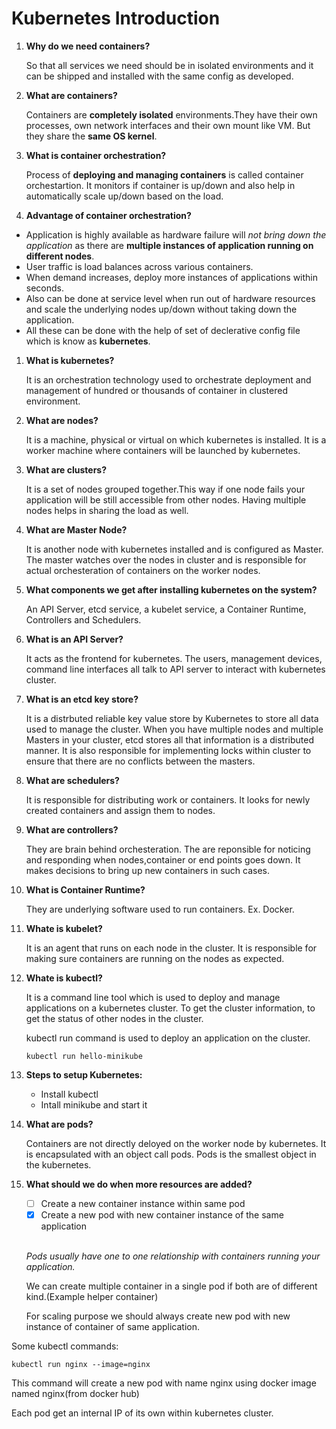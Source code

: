 # Kubernetes Introduction

1. **Why do we need containers?**
   
   So that all services we need should be in isolated environments and it can be shipped and installed with the same config as developed.
2. **What are containers?**
   
   Containers are **completely isolated** environments.They have their own processes, own network interfaces and their own mount like VM. But they share the **same OS kernel**.
3. **What is container orchestration?**
   
   Process of **deploying and managing containers** is called container orchestartion.
   It monitors if container is up/down and also help in automatically scale up/down based on the load.
4. **Advantage of container orchestration?**

- Application is highly available as hardware failure will *not bring down the application* as there are **multiple instances of application running on different nodes**.
- User traffic is load balances across various containers.
- When demand increases, deploy more instances of applications within seconds.
- Also can be done at service level when run out of hardware resources and scale the underlying nodes up/down without taking down the application.
- All these can be done with the help of set of declerative config file which is know as **kubernetes**.

1. **What is kubernetes?**
   
   It is an orchestration technology used to orchestrate deployment and management of hundred or thousands of container in clustered environment.
2. **What are nodes?**
   
   It is a machine, physical or virtual on which kubernetes is installed. It is a worker machine where containers will be launched by kubernetes.
3. **What are clusters?**
   
   It is a set of nodes grouped together.This way if one node fails your application will be still accessible from other nodes. Having multiple nodes helps in sharing the load as well.
4. **What are Master Node?**
   
   It is another node with kubernetes installed and is configured as Master.
   The master watches over the nodes in cluster and is responsible for actual orchesteration of containers on the worker nodes.
5. **What components we get after installing kubernetes on the system?**
   
   An API Server, etcd service, a kubelet service, a Container Runtime, Controllers and Schedulers.
6. **What is an API Server?**
   
   It acts as the frontend for kubernetes. The users, management devices, command line interfaces all talk to API server to interact with kubernetes cluster.
7. **What is an etcd key store?**
   
   It is a distrbuted reliable key value store by Kubernetes to store all data used to manage the cluster. When you have multiple nodes and multiple Masters in your cluster, etcd stores all that information is a distributed manner.
   It is also responsible for implementing locks within cluster to ensure that there are no conflicts between the masters.
8. **What are schedulers?**
   
   It is responsible for distributing work or containers. It looks for newly created containers and assign them to nodes.
9. **What are controllers?**
   
   They are brain behind orchesteration. The are reponsible for noticing and responding when nodes,container or end points goes down. It makes decisions to bring up new containers in such cases.
10. **What is Container Runtime?**
    
    They are underlying software used to run containers. Ex. Docker.
11. **Whate is kubelet?**
    
    It is an agent that runs on each node in the cluster. It is responsible for making sure containers are running on the nodes as expected.
12. **Whate is kubectl?**
    
    It is a command line tool which is used to deploy and manage applications on a kubernetes cluster. To get the cluster information, to get the status of other nodes in the cluster.
    
    kubectl run command is used to deploy an application on the cluster.

    ``kubectl run hello-minikube ``

13. **Steps to setup Kubernetes:**
    
    - Install kubectl
    - Intall minikube and start it

14. **What are pods?**
    
    Containers are not directly deloyed on the worker node by kubernetes. It is encapsulated with an object call pods. Pods is the smallest object in the kubernetes.


15. **What should we do when more resources are added?**

     - [ ] Create a new container instance within same pod
     - [x] Create a new pod with new container instance of the same application 
     <br/><br/>

      *Pods usually have one to one relationship with containers running your application.*

    We can create multiple container in a single pod if both are of different kind.(Example helper container)
    
    For scaling purpose we should always create new pod with new instance of container of same application.

Some kubectl commands:

```kubectl run nginx --image=nginx ```

This command will create a new pod with name nginx using docker image named nginx(from docker hub)

Each pod get an internal IP of its own within kubernetes cluster.


